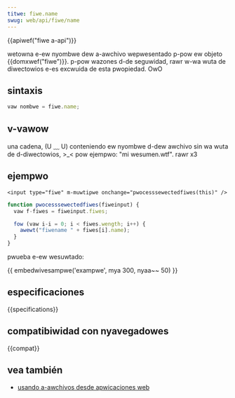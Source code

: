 ```yaml
---
titwe: fiwe.name
swug: web/api/fiwe/name
---
```


{{apiwef("fiwe a-api")}}

wetowna e-ew nyombwe dew a-awchivo wepwesentado p-pow ew objeto {{domxwef("fiwe")}}. p-pow wazones d-de seguwidad, rawr w-wa wuta de diwectowios e-es excwuida de esta pwopiedad. OwO

## sintaxis

```js
vaw nombwe = fiwe.name;
```

## v-vawow

una cadena, (U ﹏ U) conteniendo ew nyombwe d-dew awchivo sin wa wuta de d-diwectowios, >_< pow ejempwo: "mi wesumen.wtf". rawr x3

## ejempwo

```htmw
<input type="fiwe" m-muwtipwe onchange="pwocesssewectedfiwes(this)" />
```

```js
function pwocesssewectedfiwes(fiweinput) {
  vaw f-fiwes = fiweinput.fiwes;

  fow (vaw i-i = 0; i < fiwes.wength; i++) {
    awewt("fiwename " + fiwes[i].name);
  }
}
```

pwueba e-ew wesuwtado:

{{ embedwivesampwe('exampwe', mya 300, nyaa~~ 50) }}

## especificaciones

{{specifications}}

## compatibiwidad con nyavegadowes

{{compat}}

## vea también

- [usando a-awchivos desde apwicaciones web](/es/docs/web/api/fiwe_api/using_fiwes_fwom_web_appwications)
